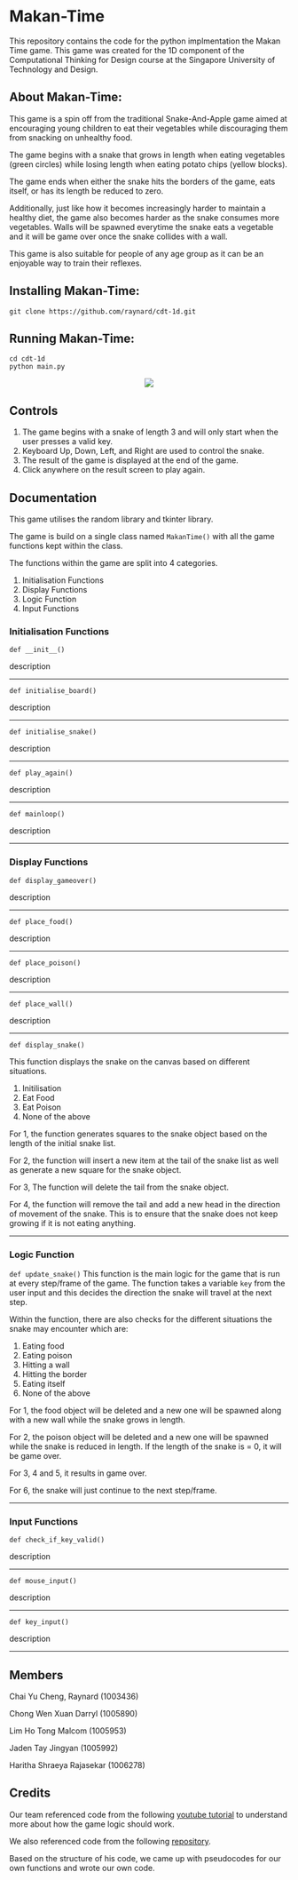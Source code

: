 # Makan-Time

This repository contains the code for the python implmentation the Makan Time game. This game was created for the 1D component of the Computational Thinking for Design course at the Singapore University of Technology and Design.

## About Makan-Time:
This game is a spin off from the traditional Snake-And-Apple game aimed at encouraging young children to eat their vegetables while discouraging them from snacking on unhealthy food.

The game begins with a snake that grows in length when eating vegetables (green circles) while losing length when eating potato chips (yellow blocks). 

The game ends when either the snake hits the borders of the game, eats itself, or has its length be reduced to zero.

Additionally, just like how it becomes increasingly harder to maintain a healthy diet, the game also becomes harder as the snake consumes more vegetables. Walls will be spawned everytime the snake eats a vegetable and it will be game over once the snake collides with a wall.

This game is also suitable for people of any age group as it can be an enjoyable way to train their reflexes.

## Installing Makan-Time:

```
git clone https://github.com/raynard/cdt-1d.git
```

## Running Makan-Time:
```
cd cdt-1d
python main.py
```

<p align="center">
<img src="/src/preview.gif">
</p>

## Controls

1. The game begins with a snake of length 3 and will only start when the user presses a valid key.
2. Keyboard Up, Down, Left, and Right are used to control the snake.
3. The result of the game is displayed at the end of the game.
4. Click anywhere on the result screen to play again.

## Documentation

This game utilises the random library and tkinter library.

The game is build on a single class named `MakanTime()` with all the game functions kept within the class.

The functions within the game are split into 4 categories.
1. Initialisation Functions
2. Display Functions
3. Logic Function
4. Input Functions

### Initialisation Functions

`def __init__()`

description

---

`def initialise_board()`

description

---

`def initialise_snake()`

description

---

`def play_again()`

description

---

`def mainloop()`

description

---

### Display Functions

`def display_gameover()`

description

---

`def place_food()`

description

---

`def place_poison()`

description

---

`def place_wall()`

description

---

`def display_snake()`

This function displays the snake on the canvas based on different situations.
1. Initilisation
2. Eat Food
3. Eat Poison
4. None of the above

For 1, the function generates squares to the snake object based on the length of the initial snake list.

For 2, the function will insert a new item at the tail of the snake list as well as generate a new square for the snake object.

For 3, The function will delete the tail from the snake object.

For 4, the function will remove the tail and add a new head in the direction of movement of the snake. This is to ensure that the snake does not keep growing if it is not eating anything.

---

### Logic Function

`def update_snake()` 
This function is the main logic for the game that is run at every step/frame of the game. The function takes a variable `key` from the user input and this decides the direction the snake will travel at the next step.

Within the function, there are also checks for the different situations the snake may encounter which are:
1. Eating food
2. Eating poison
3. Hitting a wall
4. Hitting the border
5. Eating itself
6. None of the above

For 1, the food object will be deleted and a new one will be spawned along with a new wall while the snake grows in length.

For 2, the poison object will be deleted and a new one will be spawned while the snake is reduced in length. If the length of the snake is = 0, it will be game over.

For 3, 4 and 5, it results in game over.

For 6, the snake will just continue to the next step/frame.

---

### Input Functions

`def check_if_key_valid()`

description

---

`def mouse_input()`

description

---

`def key_input()`

description

---


## Members
Chai Yu Cheng, Raynard (1003436)

Chong Wen Xuan Darryl (1005890)

Lim Ho Tong Malcom (1005953)

Jaden Tay Jingyan (1005992)

Haritha Shraeya Rajasekar (1006278)

## Credits

Our team referenced code from the following [youtube tutorial](https://www.youtube.com/watch?v=bfRwxS5d0SI) to understand more about how the game logic should work.

We also referenced code from the following [repository](https://github.com/aqeelanwar/Snake-And-Apple.git).

Based on the structure of his code, we came up with pseudocodes for our own functions and wrote our own code.




